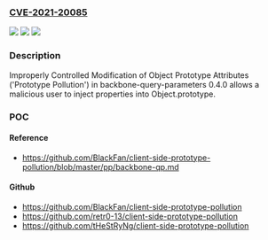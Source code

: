 ### [CVE-2021-20085](https://cve.mitre.org/cgi-bin/cvename.cgi?name=CVE-2021-20085)
![](https://img.shields.io/static/v1?label=Product&message=backbone-query-parameters&color=blue)
![](https://img.shields.io/static/v1?label=Version&message=n%2Fa&color=blue)
![](https://img.shields.io/static/v1?label=Vulnerability&message=Prototype%20Pollution&color=brighgreen)

### Description

Improperly Controlled Modification of Object Prototype Attributes ('Prototype Pollution') in backbone-query-parameters 0.4.0 allows a malicious user to inject properties into Object.prototype.

### POC

#### Reference
- https://github.com/BlackFan/client-side-prototype-pollution/blob/master/pp/backbone-qp.md

#### Github
- https://github.com/BlackFan/client-side-prototype-pollution
- https://github.com/retr0-13/client-side-prototype-pollution
- https://github.com/tHeStRyNg/client-side-prototype-pollution

